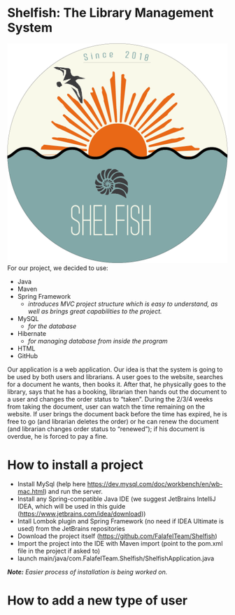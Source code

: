 # Shelfish: The Library Management System
![Shelfish Alpha Logo](/tmp/logo.png)
For our project, we decided to use:
 * Java
 * Maven
 * Spring Framework
 	* _introduces MVC project structure which is easy to understand, as well as brings great capabilities to the project._
 * MySQL
 	* _for the database_
 * Hibernate
 	* _for managing database from inside the program_
 * HTML
 * GitHub

Our application is a web application. Our idea is that the system is going to be used by both users and librarians. A user goes to the website, searches for a document he wants, then books it. After that, he physically goes to the library, says that he has a booking, librarian then hands out the document to a user and changes the order status to “taken”. During the 2/3/4 weeks from taking the document, user can watch the time remaining on the website. If user brings the document back before the time has expired, he is free to go (and librarian deletes the order) or he can renew the document (and librarian changes order status to “renewed”); if his document is overdue, he is forced to pay a fine.

# How to install a project
 - Install MySql (help here https://dev.mysql.com/doc/workbench/en/wb-mac.html) and run the server.
 - Install any Spring-compatible Java IDE (we suggest JetBrains IntelliJ IDEA, which will be used in this guide (https://www.jetbrains.com/idea/download))
 - Intall Lombok plugin and Spring Framework (no need if IDEA Ultimate is used) from the JetBrains repositories
 - Download the project itself (https://github.com/FalafelTeam/Shelfish)
 - Import the project into the IDE with Maven import (point to the pom.xml file in the project if asked to)
 - launch main/java/com.FalafelTeam.Shelfish/ShelfishApplication.java
 
 _**Note:** Easier process of installation is being worked on._
 
# How to add a new type of user
